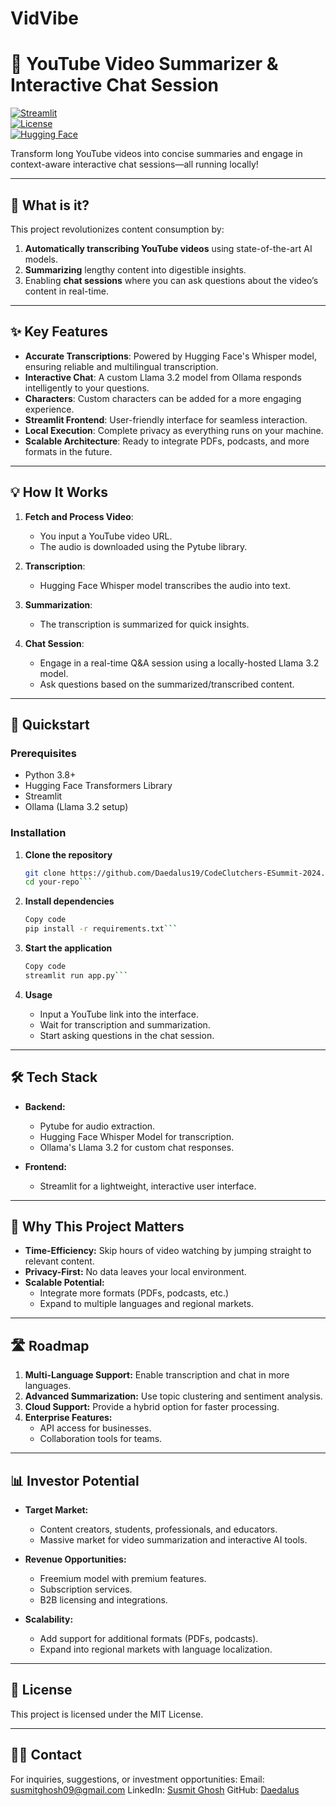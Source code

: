 # VidVibe

# 🚀 YouTube Video Summarizer & Interactive Chat Session  

[![Streamlit](https://img.shields.io/badge/Built%20with-Streamlit-orange)](https://streamlit.io/)  
[![License](https://img.shields.io/github/license/your-repo/your-project)](LICENSE)  
[![Hugging Face](https://img.shields.io/badge/Powered%20by-Hugging%20Face-yellow)](https://huggingface.co/)  

Transform long YouTube videos into concise summaries and engage in context-aware interactive chat sessions—all running locally!  

---

## 🧐 What is it?  

This project revolutionizes content consumption by:  
1. **Automatically transcribing YouTube videos** using state-of-the-art AI models.  
2. **Summarizing** lengthy content into digestible insights.  
3. Enabling **chat sessions** where you can ask questions about the video’s content in real-time.  

---

## ✨ Key Features  

- **Accurate Transcriptions**: Powered by Hugging Face's Whisper model, ensuring reliable and multilingual transcription.  
- **Interactive Chat**: A custom Llama 3.2 model from Ollama responds intelligently to your questions.  
- **Characters**: Custom characters can be added for a more engaging experience.
- **Streamlit Frontend**: User-friendly interface for seamless interaction.  
- **Local Execution**: Complete privacy as everything runs on your machine.  
- **Scalable Architecture**: Ready to integrate PDFs, podcasts, and more formats in the future.  

---

## 💡 How It Works  

1. **Fetch and Process Video**:  
   - You input a YouTube video URL.  
   - The audio is downloaded using the Pytube library.  

2. **Transcription**:  
   - Hugging Face Whisper model transcribes the audio into text.  

3. **Summarization**:  
   - The transcription is summarized for quick insights.  

4. **Chat Session**:  
   - Engage in a real-time Q&A session using a locally-hosted Llama 3.2 model.  
   - Ask questions based on the summarized/transcribed content.  

---

## 🚀 Quickstart  

### Prerequisites  
- Python 3.8+  
- Hugging Face Transformers Library  
- Streamlit  
- Ollama (Llama 3.2 setup)  

### Installation  

1. **Clone the repository**  
   ```bash  
   git clone https://github.com/Daedalus19/CodeClutchers-ESummit-2024.git 
   cd your-repo``` 

2. **Install dependencies**

    ```bash
    Copy code
    pip install -r requirements.txt```

3. **Start the application**

    ```bash
    Copy code
    streamlit run app.py```  

4. **Usage**

    - Input a YouTube link into the interface.
    - Wait for transcription and summarization.
    - Start asking questions in the chat session.

---

## 🛠️ Tech Stack

- **Backend:**

    - Pytube for audio extraction.
    - Hugging Face Whisper Model for transcription.
    - Ollama's Llama 3.2 for custom chat responses.

- **Frontend:**

    - Streamlit for a lightweight, interactive user interface.

---

## 🌟 Why This Project Matters
- **Time-Efficiency:** Skip hours of video watching by jumping straight to relevant content.
- **Privacy-First:** No data leaves your local environment.
- **Scalable Potential:**
    - Integrate more formats (PDFs, podcasts, etc.)
    - Expand to multiple languages and regional markets.

---

## 🛣️ Roadmap
1. **Multi-Language Support:** Enable transcription and chat in more languages.
2. **Advanced Summarization:** Use topic clustering and sentiment analysis.
3. **Cloud Support:** Provide a hybrid option for faster processing.
4. **Enterprise Features:**
    - API access for businesses.
    - Collaboration tools for teams.

---

## 📊 Investor Potential
- **Target Market:**

    - Content creators, students, professionals, and educators.
    - Massive market for video summarization and interactive AI tools.

- **Revenue Opportunities:**

    - Freemium model with premium features.
    - Subscription services.
    - B2B licensing and integrations.

- **Scalability:**

    - Add support for additional formats (PDFs, podcasts).
    - Expand into regional markets with language localization.

---

## 📄 License
This project is licensed under the MIT License.

---

## 👨‍💻 Contact
For inquiries, suggestions, or investment opportunities:
Email: susmitghosh09@gmail.com
LinkedIn: [Susmit Ghosh](https://www.linkedin.com/in/ghoshsusmit/)
GitHub: [Daedalus](https://github.com/Daedalus19)